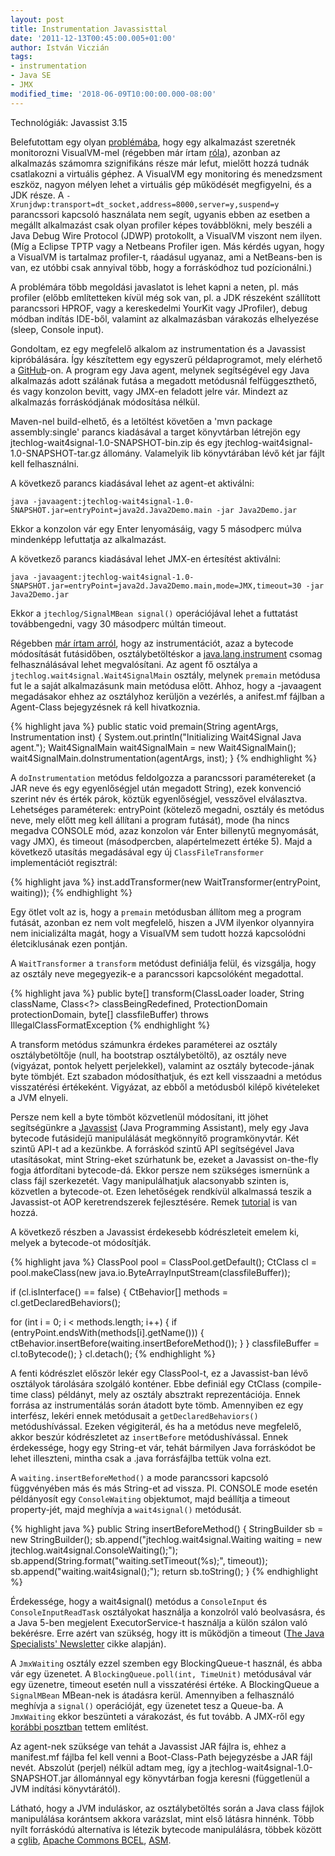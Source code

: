 ```yaml
---
layout: post
title: Instrumentation Javassisttal
date: '2011-12-13T00:45:00.005+01:00'
author: István Viczián
tags:
- instrumentation
- Java SE
- JMX
modified_time: '2018-06-09T10:00:00.000-08:00'
---
```


Technológiák: Javassist 3.15

Belefutottam egy olyan
[problémába](http://stackoverflow.com/questions/7096121/profile-entire-java-program-execution-in-visualvm),
hogy egy alkalmazást szeretnék monitorozni VisualVM-mel (régebben már
írtam [róla](/2011/04/14/visualvm-glassfish-monitorozas.html)), azonban
az alkalmazás számomra szignifikáns része már lefut, mielőtt hozzá
tudnák csatlakozni a virtuális géphez. A VisualVM egy monitoring és
menedzsment eszköz, nagyon mélyen lehet a virtuális gép működését
megfigyelni, és a JDK része. A
`-Xrunjdwp:transport=dt_socket,address=8000,server=y,suspend=y`
parancssori kapcsoló használata nem segít, ugyanis ebben az esetben a
megállt alkalmazást csak olyan profiler képes továbblökni, mely beszéli
a Java Debug Wire Protocol (JDWP) protokollt, a VisualVM viszont nem
ilyen. (Míg a Eclipse TPTP vagy a Netbeans Profiler igen. Más kérdés
ugyan, hogy a VisualVM is tartalmaz profiler-t, ráadásul ugyanaz, ami a
NetBeans-ben is van, ez utóbbi csak annyival több, hogy a forráskódhoz
tud pozícionálni.)

A problémára több megoldási javaslatot is lehet kapni a neten, pl. más
profiler (előbb említetteken kívül még sok van, pl. a JDK részeként
szállított parancssori HPROF, vagy a kereskedelmi YourKit vagy
JProfiler), debug módban indítás IDE-ből, valamint az alkalmazásban
várakozás elhelyezése (sleep, Console input).

Gondoltam, ez egy megfelelő alkalom az instrumentation és a Javassist
kipróbálására. Így készítettem egy egyszerű példaprogramot, mely
elérhető a
[GitHub](https://github.com/vicziani/jtechlog-wait4signal)-on. A program
egy Java agent, melynek segítségével egy Java alkalmazás adott szálának
futása a megadott metódusnál felfüggeszthető, és vagy konzolon bevitt,
vagy JMX-en feladott jelre vár. Mindezt az alkalmazás forráskódjának
módosítása nélkül.

Maven-nel build-elhető, és a letöltést követően a 'mvn package
assembly:single' parancs kiadásával a target könyvtárban létrejön egy
jtechlog-wait4signal-1.0-SNAPSHOT-bin.zip és egy
jtechlog-wait4signal-1.0-SNAPSHOT-tar.gz állomány. Valamelyik lib
könyvtárában lévő két jar fájlt kell felhasználni.

A következő parancs kiadásával lehet az agent-et aktiválni:

    java -javaagent:jtechlog-wait4signal-1.0-SNAPSHOT.jar=entryPoint=java2d.Java2Demo.main -jar Java2Demo.jar

Ekkor a konzolon vár egy Enter lenyomásáig, vagy 5 másodperc múlva
mindenképp lefuttatja az alkalmazást.

A következő parancs kiadásával lehet JMX-en értesítést aktiválni:

    java -javaagent:jtechlog-wait4signal-1.0-SNAPSHOT.jar=entryPoint=java2d.Java2Demo.main,mode=JMX,timeout=30 -jar Java2Demo.jar

Ekkor a `jtechlog/SignalMBean signal()` operációjával lehet a futtatást
továbbengedni, vagy 30 másodperc múltán timeout.

Régebben [már írtam
arról](/2009/05/10/hibernate-eclipselink-atallas.html), hogy az
instrumentációt, azaz a bytecode módosítását futásidőben,
osztálybetöltéskor a
[java.lang.instrument](http://docs.oracle.com/javase/6/docs/api/java/lang/instrument/package-summary.html)
csomag felhasználásával lehet megvalósítani. Az agent fő osztálya a
`jtechlog.wait4signal.Wait4SignalMain` osztály, melynek `premain`
metódusa fut le a saját alkalmazásunk main metódusa előtt. Ahhoz, hogy a
-javaagent megadásakor ehhez az osztályhoz kerüljön a vezérlés, a
anifest.mf fájlban a Agent-Class bejegyzésnek rá kell hivatkoznia.

{% highlight java %}
public static void premain(String agentArgs, Instrumentation inst) {
 System.out.println("Initializing Wait4Signal Java agent.");
 Wait4SignalMain wait4SignalMain = new Wait4SignalMain();
 wait4SignalMain.doInstrumentation(agentArgs, inst);
}
{% endhighlight %}

A `doInstrumentation` metódus feldolgozza a parancssori paramétereket (a
JAR neve és egy egyenlőségjel után megadott String), ezek konvenció
szerint név és érték párok, köztük egyenlőségjel, vesszővel elválasztva.
Lehetséges paraméterek: entryPoint (kötelező megadni, osztály és metódus
neve, mely előtt meg kell állítani a program futását), mode (ha nincs
megadva CONSOLE mód, azaz konzolon vár Enter billenytű megnyomását, vagy
JMX), és timeout (másodpercben, alapértelmezett értéke 5). Majd a
következő utasítás megadásával egy új `ClassFileTransformer`
implementációt regisztrál:

{% highlight java %}
inst.addTransformer(new WaitTransformer(entryPoint, waiting));
{% endhighlight %}

Egy ötlet volt az is, hogy a `premain` metódusban állítom meg a program
futását, azonban ez nem volt megfelelő, hiszen a JVM ilyenkor olyannyira
nem inicializálta magát, hogy a VisualVM sem tudott hozzá kapcsolódni
életciklusának ezen pontján.

A `WaitTransformer` a `transform` metódust definiálja felül, és
vizsgálja, hogy az osztály neve megegyezik-e a parancssori kapcsolóként
megadottal.

{% highlight java %}
public byte[] transform(ClassLoader loader, String className,
 Class<?> classBeingRedefined, ProtectionDomain protectionDomain,
 byte[] classfileBuffer) throws IllegalClassFormatException
{% endhighlight %}

A transform metódus számunkra érdekes paraméterei az osztály
osztálybetöltője (null, ha bootstrap osztálybetöltő), az osztály neve
(vigyázat, pontok helyett perjelekkel), valamint az osztály
bytecode-jának byte tömbjét. Ezt szabadon módosíthatjuk, és ezt kell
visszaadni a metódus visszatérési értékeként. Vigyázat, az ebből a
metódusból kilépő kivételeket a JVM elnyeli.

Persze nem kell a byte tömböt közvetlenül módosítani, itt jöhet
segítségünkre a [Javassist](http://www.javassist.org/) (Java Programming
Assistant), mely egy Java bytecode futásidejű manipulálását megkönnyítő
programkönyvtár. Két szintű API-t ad a kezünkbe. A forráskód szintű API
segítségével Java utasításokat, mint String-eket szúrhatunk be, ezeket a
Javassist on-the-fly fogja átfordítani bytecode-dá. Ekkor persze nem
szükséges ismernünk a class fájl szerkezetét. Vagy manipulálhatjuk
alacsonyabb szinten is, közvetlen a bytecode-ot. Ezen lehetőségek
rendkívül alkalmassá teszik a Javassist-ot AOP keretrendszerek
fejlesztésére. Remek
[tutorial](http://www.csg.is.titech.ac.jp/%7Echiba/javassist/tutorial/tutorial.html)
is van hozzá.

A következő részben a Javassist érdekesebb kódrészleteit emelem ki,
melyek a bytecode-ot módosítják.

{% highlight java %}
ClassPool pool = ClassPool.getDefault();
CtClass cl = pool.makeClass(new java.io.ByteArrayInputStream(classfileBuffer));

if (cl.isInterface() == false) {
 CtBehavior[] methods = cl.getDeclaredBehaviors();

 for (int i = 0; i < methods.length; i++) {
  if (entryPoint.endsWith(methods[i].getName())) {
   ctBehavior.insertBefore(waiting.insertBeforeMethod());
  }
 }
 classfileBuffer = cl.toBytecode();
}
cl.detach();
{% endhighlight %}

A fenti kódrészlet először lekér egy ClassPool-t, ez a Javassist-ban
lévő osztályok tárolására szolgáló konténer. Ebbe definiál egy CtClass
(compile-time class) példányt, mely az osztály absztrakt
reprezentációja. Ennek forrása az instrumentálás során átadott byte
tömb. Amennyiben ez egy interfész, lekéri ennek metódusait a
`getDeclaredBehaviors()` metódushívással. Ezeken végigiterál, és ha a
metódus neve megfelelő, akkor beszúr kódrészletet az `insertBefore`
metódushívással. Ennek érdekessége, hogy egy String-et vár, tehát
bármilyen Java forráskódot be lehet illeszteni, mintha csak a .java
forrásfájlba tettük volna ezt.

A `waiting.insertBeforeMethod()` a mode parancssori kapcsoló
függvényében más és más String-et ad vissza. Pl. CONSOLE mode esetén
példányosít egy `ConsoleWaiting` objektumot, majd beállítja a timeout
property-jét, majd meghívja a `wait4signal()` metódusát.

{% highlight java %}
public String insertBeforeMethod() {
 StringBuilder sb = new StringBuilder();
 sb.append("jtechlog.wait4signal.Waiting waiting = new jtechlog.wait4signal.ConsoleWaiting();");
 sb.append(String.format("waiting.setTimeout(%s);", timeout));
 sb.append("waiting.wait4signal();");
 return sb.toString();
}
{% endhighlight %}

Érdekessége, hogy a wait4signal() metódus a `ConsoleInput` és
`ConsoleInputReadTask` osztályokat használja a konzolról való
beolvasásra, és a Java 5-ben megjelent ExecutorService-t használja a
külön szálon való bekérésre. Erre azért van szükség, hogy itt is
működjön a timeout ([The Java Specialists'
Newsletter](http://www.javaspecialists.eu/archive/Issue153.html) cikke
alapján).

A `JmxWaiting` osztály ezzel szemben egy BlockingQueue-t használ, és
abba vár egy üzenetet. A `BlockingQueue.poll(int, TimeUnit)` metódusával
vár egy üzenetre, timeout esetén null a visszatérési értéke. A
BlockingQueue a `SignalMBean` MBean-nek is átadásra kerül. Amennyiben a
felhasználó meghívja a `signal()` operációját, egy üzenetet tesz a
Queue-ba. A `JmxWaiting` ekkor beszünteti a várakozást, és fut tovább. A
JMX-ről egy [korábbi
posztban](/2009/09/19/java-monitorozas-es-menedzsment.html) tettem
említést.

Az agent-nek szüksége van tehát a Javassist JAR fájlra is, ehhez a
manifest.mf fájlba fel kell venni a Boot-Class-Path bejegyzésbe a JAR
fájl nevét. Abszolút (perjel) nélkül adtam meg, így a
jtechlog-wait4signal-1.0-SNAPSHOT.jar állománnyal egy könyvtárban fogja
keresni (függetlenül a JVM indítási könyvtárától).

Látható, hogy a JVM induláskor, az osztálybetöltés során a Java class
fájlok manipulálása korántsem akkora varázslat, mint első látásra
hinnénk. Több nyílt forráskódú alternatíva is létezik bytecode
manipulálásra, többek között a [cglib](http://cglib.sourceforge.net/),
[Apache Commons BCEL](http://commons.apache.org/bcel/index.html),
[ASM](http://asm.ow2.org/).
